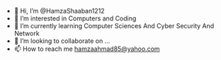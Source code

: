 - 👋 Hi, I’m @HamzaShaaban1212
- 👀 I’m interested in Computers and Coding
- 🌱 I’m currently learning Computer Sciences And Cyber Security And Network
- 💞️ I’m looking to collaborate on ...
- 📫 How to reach me hamzaahmad85@yahoo.com

<!---
HamzaShaaban1212/HamzaShaaban1212 is a ✨ special ✨ repository because its `README.md` (this file) appears on your GitHub profile.
You can click the Preview link to take a look at your changes.
--->
